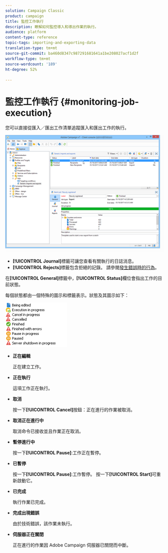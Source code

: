 ```yaml
---
solution: Campaign Classic
product: campaign
title: 監控工作執行
description: 瞭解如何監控導入和導出作業的執行。
audience: platform
content-type: reference
topic-tags: importing-and-exporting-data
translation-type: tm+mt
source-git-commit: ba460d8347c987291681641a1be208027acf1d2f
workflow-type: tm+mt
source-wordcount: '189'
ht-degree: 52%

---
```



# 監控工作執行 {#monitoring-job-execution}

您可以直接從匯入／匯出工作清單追蹤匯入和匯出工作的執行。

![](assets/s_ncs_user_export_list_and_details.png)

* **[!UICONTROL Journal]**&#x200B;標籤可讓您查看有關執行的日誌消息。
* **[!UICONTROL Rejects]**&#x200B;標籤包含拒絕的記錄。 請參閱[發生錯誤時的行為](../../platform/using/executing-import-jobs.md#behavior-in-the-event-of-an-error)。

在&#x200B;**[!UICONTROL General]**&#x200B;標籤中，**[!UICONTROL Status]**&#x200B;欄位會指出工作的目前狀態。

每個狀態都由一個特殊的圖示和標籤表示。狀態及其圖示如下：

![](assets/s_ncs_user_export_status.png)

* **正在編輯**

   正在建立工作。

* **正在執行**

   這項工作正在執行。

* **取消**

   按一下&#x200B;**[!UICONTROL Cancel]**&#x200B;按鈕：正在進行的作業被取消。

* **取消正在進行中**

   取消命令已接收並且作業正在取消。

* **暫停進行中**

   按一下&#x200B;**[!UICONTROL Pause]**:工作正在暫停。

* **已暫停**

   按一下&#x200B;**[!UICONTROL Pause]**:工作暫停。 按一下&#x200B;**[!UICONTROL Start]**&#x200B;可重新啟動它。

* **已完成**

   執行作業已完成。

* **完成出現錯誤**

   由於技術錯誤，該作業未執行。

* **伺服器正在關閉**

   正在進行的作業因 Adobe Campaign 伺服器已關閉而中斷。
